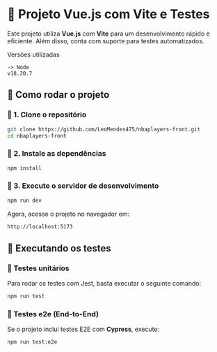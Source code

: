 # 📌 Projeto Vue.js com Vite e Testes

Este projeto utiliza **Vue.js** com **Vite** para um desenvolvimento rápido e eficiente. Além disso, conta com suporte para testes automatizados.

Versões utilizadas
```
-> Node
v18.20.7
```

## 🚀 Como rodar o projeto

### 🔹 1. Clone o repositório

```sh
git clone https://github.com/LeoMendes475/nbaplayers-front.git
cd nbaplayers-front
```

### 🔹 2. Instale as dependências

```sh
npm install
```

### 🔹 3. Execute o servidor de desenvolvimento

```sh
npm run dev
```

Agora, acesse o projeto no navegador em:

```sh
http://localhost:5173
```

## 🧪 Executando os testes

### 🔹 Testes unitários

Para rodar os testes com Jest, basta executar o seguinte comando:

```sh
npm run test
```

### 🔹 Testes e2e (End-to-End)

Se o projeto inclui testes E2E com **Cypress**, execute:

```sh
npm run test:e2e
```
